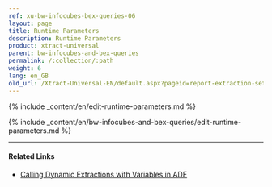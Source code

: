 ```yaml
---
ref: xu-bw-infocubes-bex-queries-06
layout: page
title: Runtime Parameters
description: Runtime Parameters
product: xtract-universal
parent: bw-infocubes-and-bex-queries
permalink: /:collection/:path
weight: 6
lang: en_GB
old_url: /Xtract-Universal-EN/default.aspx?pageid=report-extraction-settings
---
```


{% include _content/en/edit-runtime-parameters.md %}

{% include _content/en/bw-infocubes-and-bex-queries/edit-runtime-parameters.md %}

*****

#### Related Links
- [Calling Dynamic Extractions with Variables in ADF](https://kb.theobald-software.com/xtract-universal/calling-dynamic-extractions-with-variables-in-adf)